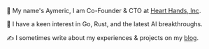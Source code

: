 👋 My name's Aymeric, I am Co-Founder & CTO at [Heart Hands, Inc](https://www.hearthands.tech/).

🔭 I have a keen interest in Go, Rust, and the latest AI breakthroughs.

✍️ I sometimes write about my experiences & projects on my [blog](https://aymericbeaumet.com/).
